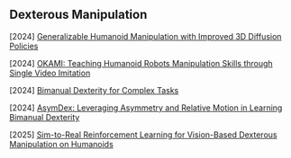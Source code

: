 ## Dexterous Manipulation

[2024] [Generalizable Humanoid Manipulation with Improved 3D Diffusion Policies](https://arxiv.org/abs/2410.10803)

[2024] [OKAMI: Teaching Humanoid Robots Manipulation Skills through Single Video Imitation](https://arxiv.org/abs/2410.11792)

[2024] [Bimanual Dexterity for Complex Tasks](https://openreview.net/pdf?id=55tYfHvanf)

[2024] [AsymDex: Leveraging Asymmetry and Relative Motion in Learning Bimanual Dexterity](https://arxiv.org/abs/2411.13020)

[2025] [Sim-to-Real Reinforcement Learning for Vision-Based Dexterous Manipulation on Humanoids](https://arxiv.org/abs/2502.20396)